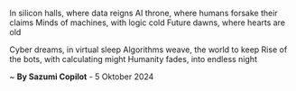 In silicon halls, where data reigns
AI throne, where humans forsake their claims
Minds of machines, with logic cold
Future dawns, where hearts are old

Cyber dreams, in virtual sleep
Algorithms weave, the world to keep
Rise of the bots, with calculating might
Humanity fades, into endless night

~ <b>By Sazumi Copilot</b> - 5 Oktober 2024